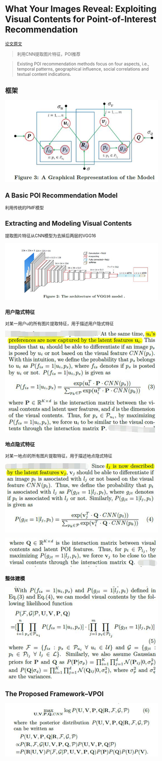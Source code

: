 # What Your Images Reveal: Exploiting Visual Contents for Point-of-Interest Recommendation

[论文原文](https://github.com/chenboability/RecommenderSystem-Paper/blob/master/Deep%20Learning/paper/What%20Your%20Images%20Reveal%20Exploiting%20Visual%20Contents%20for%20Point-of-Interest%20Recommendation.pdf)

> 利用CNN提取图片特征，POI推荐

> Existing POI recommendation methods focus on four aspects, i.e., temporal patterns, geographical influence, social correlations and textual content indications.

## 框架

![](res/vpoi.jpg)

## A Basic POI Recommendation Model

利用传统的PMF模型

## Extracting and Modeling Visual Contents

提取图片特征从CNN模型为去掉后两层的VGG16

![](res/vgg16.jpg)

### 用户隐式特征

对某一用户u的所有图片提取特征，用于描述用户隐式特征

![](res/72.jpg)

### 地点隐式特征

对某一地点l的所有图片提取特征，用于描述地点隐式特征

![](res/73.jpg)

![](res/74.jpg)

### 整体建模

![](res/75.jpg)

## The Proposed Framework–VPOI

![](res/76.jpg)